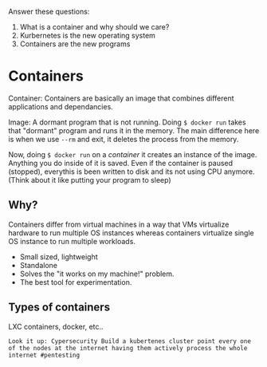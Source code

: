 
Answer these questions: 
1. What is a container and why should we care?
2. Kurbernetes is the new operating system
3. Containers are the new programs 

# Containers

Container: 
Containers are basically an image that combines different applications and dependancies. 

Image: A dormant program that is not running. Doing `$ docker run` takes that "dormant" program and runs it in the memory. The main difference here is when we use `--rm` and exit, it deletes the process from the memory. 

Now, doing `$ docker run` on a *container* it creates an instance of the image. Anything you do inside of it is saved. Even if the container is paused (stopped), everythis is been written to disk and its not using CPU anymore. (Think about it like putting your program to sleep)



## Why?
Containers differ from virtual machines in a way that VMs virtualize hardware to run multiple OS instances whereas containers virtualize single OS instance to run multiple workloads.
* Small sized, lightweight
* Standalone
* Solves the "it works on my machine!" problem. 
* The best tool for experimentation. 


## Types of containers
LXC containers, docker, etc.. 


`Look it up: Cypersecurity
Build a kubertenes cluster point every one of the nodes at the internet having them actively process the whole internet #pentesting` 